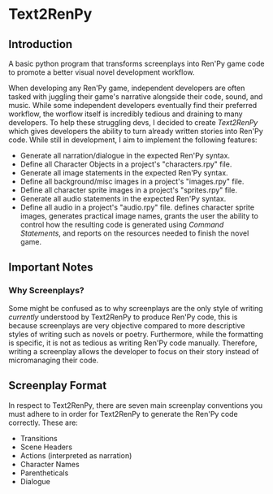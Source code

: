 # Text2RenPy
## Introduction
A basic python program that transforms screenplays into Ren'Py game code to promote a better visual novel development workflow.

When developing any Ren'Py game, independent developers are often tasked with juggling their game's narrative alongside their code, sound, and music. While some independent developers eventually find their preferred workflow, the worflow itself is incredibly tedious and draining to many developers. To help these struggling devs, I decided to create _Text2RenPy_ which gives developers the ability to turn already written stories into Ren'Py code. While still in development, I aim to implement the following features:
* Generate all narration/dialogue in the expected Ren'Py syntax.
* Define all Character Objects in a project's "characters.rpy" file.
* Generate all image statements in the expected Ren'Py syntax.
* Define all background/misc images in a project's "images.rpy" file.
* Define all character sprite images in a project's "sprites.rpy" file.
* Generate all audio statements in the expected Ren'Py syntax.
* Define all audio in a project's "audio.rpy" file.
defines character sprite images, generates practical image names, grants the user the ability to control how the resulting code is generated using *Command Statements*, and reports on the resources needed to finish the novel game.

## Important Notes
### Why Screenplays?
Some might be confused as to why screenplays are the only style of writing _currently_ understood by Text2RenPy to produce Ren'Py code, this is because screenplays are very objective compared to more descriptive styles of writing such as novels or poetry. Furthermore, while the formatting is specific, it is not as tedious as writing Ren'Py code manually. Therefore, writing a screenplay allows the developer to focus on their story instead of micromanaging their code.

## Screenplay Format
In respect to Text2RenPy, there are seven main screenplay conventions you must adhere to in order for Text2RenPy to generate the Ren'Py code correctly.
These are:
* Transitions
* Scene Headers
* Actions (interpreted as narration)
* Character Names
* Parentheticals
* Dialogue